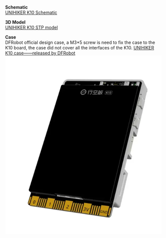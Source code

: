 **Schematic**<br/>
[UNIHIKER K10 Schematic](img/hardwarereference_onboard/UNIHIKERk10Sch.PDF) 

**3D Model**<br/>
[UNIHIKER K10 STP model](https://dfimg.dfrobot.com/62b2fb5caa613609f271523c/wiki/0e1a9576dddf1e4a435683e2633d21cb.zip) 

**Case**<br/>
DFRobot official design case, a M3*5 screw is need to fix the case to the K10 board, the case did not cover all the interfaces of the K10.
[UNIHIKER K10 case——released by DFRobot](https://dfimg.dfrobot.com/62b2fb5caa613609f271523c/wiki/dd231e44c83eacf7ad601ce01b386718.zip) 
![image.png](img/hardwarereference_onboard/onboard3.png) 
